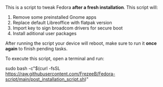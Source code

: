 This is a script to tweak Fedora **after a fresh installation**. This script will:

1. Remove some preinstalled Gnome apps
2. Replace default Libreoffice with flatpak version
3. Import key to sign broadcom drivers for secure boot
4. Install aditional user packages

After running the script your device will reboot, make sure to run it **once again** to finish pending tasks.

To execute this script, open a terminal and run:

sudo bash -c"$(curl -fsSL https://raw.githubusercontent.com/FrezeeB/Fedora-script/main/post_installation_script.sh)"
